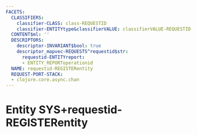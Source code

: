 ```yaml
---
FACETS:
  CLASSIFIERS:
    classifier-CLASS: class-REQUESTID
    classifier-ENTITYtype&classifierVALUE: classifierVALUE-REQUESTID
  CONTENT$ml: ''
  DESCRIPTORS:
    descriptor-INVARIANT$bool: true
    descriptor_mapvec-REQUESTS^requestid$str:
      requestid-ENTITYreport:
      - ENTITY_REPORToperationid
  NAME: requestid-REGISTERentity
  REQUEST-PORT-STACK:
  - clojure.core.async.chan
---
```

# Entity SYS+requestid-REGISTERentity

